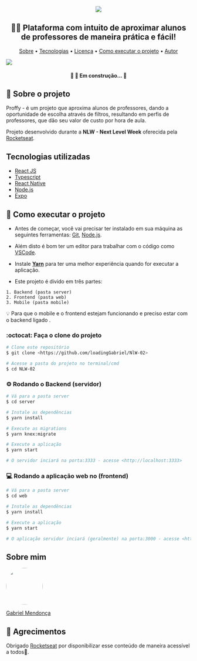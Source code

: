 <h1 align="center"><img src="https://user-images.githubusercontent.com/49095200/89947061-4722ee80-dbfa-11ea-9971-e606bd86a0ae.png" /></h1>

<h2 align="center"> 👨‍🏫 Plataforma com intuito de aproximar alunos de professores de maneira prática e fácil!</h2>
<p align="center">
 <a href="">Sobre</a> •
 <a href="">Tecnologias</a> • 
 <a href="">Licença</a> • 
 <a href="">Como executar o projeto</a> • 
 <a href="">Autor</a>
</p>
<img src="https://user-images.githubusercontent.com/49095200/89945852-6456bd80-dbf8-11ea-85cf-759626799e2e.png" />

<h4 align="center"> 
	🚧 👷  Em construção...  🚧
</h4>

## 💬 Sobre o projeto
Proffy - é um projeto que aproxima alunos de professores, dando a oportunidade de escolha através de filtros, resultando em perfis de professores, que dão seu valor de custo por hora de aula.

Projeto desenvolvido durante a **NLW - Next Level Week** oferecida pela [Rocketseat](https://blog.rocketseat.com.br/primeira-next-level-week/).

## Tecnologias utilizadas
* [React JS](https://pt-br.reactjs.org)
* [Typescript](https://www.typescriptlang.org/)
* [React Native](https://reactnative.dev)
* [Node.js](https://nodejs.org/en/)
* [Expo](https://expo.io)

## 🚀 Como executar o projeto

- Antes de começar, você vai precisar ter instalado em sua máquina as seguintes ferramentas: [Git](https://git-scm.com), [Node.js](https://nodejs.org/en/). 
- Além disto é bom ter um editor para trabalhar com o código como [VSCode](https://code.visualstudio.com/).
- Instale **[Yarn](https://yarnpkg.com/)** para ter uma melhor experiência quando for executar a aplicação.

- Este projeto é divido em três partes:
```
1. Backend (pasta server) 
2. Frontend (pasta web)
3. Mobile (pasta mobile)
```

💡 Para que o mobile e o frontend estejam funcionando e preciso estar com o backend ligado .

### :octocat: Faça o clone do projeto

```bash
# Clone este repositório
$ git clone <https://github.com/loadingGabriel/NlW-02>

# Acesse a pasta do projeto no terminal/cmd
$ cd NLW-02

```

### ⚙️ Rodando o Backend (servidor)
```bash
# Vá para a pasta server
$ cd server

# Instale as dependências
$ yarn install

# Execute as migrations
$ yarn knex:migrate

# Execute a aplicação 
$ yarn start

# O servidor inciará na porta:3333 - acesse <http://localhost:3333>
```

### 💻 Rodando a aplicação web no (frontend)
```bash
# Vá para a pasta server
$ cd web

# Instale as dependências
$ yarn install

# Execute a aplicação 
$ yarn start

# O aplicação servidor inciará (geralmente) na porta:3000 - acesse <http://localhost:3000>
```

## Sobre mim
<a href="https://www.linkedin.com/in/gabriel-mendonca-pereira/">
 <img style="border-radius:50%" width="100px; "src="https://avatars0.githubusercontent.com/u/49095200?s=460&u=27a77c43fff5eab61be02a3fedfd7db554145981&v=4"/>
 <p>Gabriel Mendonça</p>
</a>

## 💜  Agrecimentos
Obrigado [Rocketseat](https://github.com/Rocketseat) por disponibilizar esse conteúdo de maneira acessível a todos🚀.

